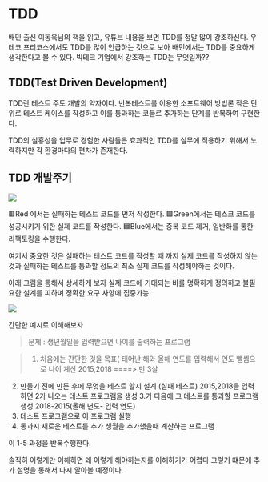 # TDD

배민 출신 이동욱님의 책을 읽고, 유튜브 내용을 보면 TDD를 정말 많이 강조하신다.
우테코 프리코스에서도 TDD를 많이 언급하는 것으로 보아 배민에서는 TDD를 중요하게 생각한다고 볼 수 있다.
빅테크 기업에서 강조하는 TDD는 무엇일까??

## TDD(Test Driven Development)
TDD란 테스트 주도 개발의 약자이다.
반복테스트를 이용한 소프트웨어 방법론
작은 단위로 테스트 케이스를 작성하고 이를 통과하는 코들르 추가하는 단계를 반복하여 구현한다.

TDD의 실횽성을 업무로 경험한 사람들은 효과적인 TDD를 실무에 적용하기 위해서 노력하지만
각 환경마다의 편차가 존재한다.

## TDD 개발주기
![](https://velog.velcdn.com/images/kimdodo/post/b2942a60-5bdc-472c-aab9-3cce4dd93625/image.png)

🟥Red 에서는 실패하는 테스트 코드를 먼저 작성한다.
🟩Green에서는 테스크 코드를 성공시키기 위한 실제 코드를 작성한다.
🟦Blue에서는 중복 코드 제거, 일반화를 통한 리팩토링을 수행한다.

여기서 중요한 것은 실패하는 테스트 코드를 작성할 때 까지 실제 코드를 작성하지 않는것과 실패하는 테스트를 통과할 정도의 최소 실제 코드를 작성해야하는 것이다.

아래 그림을 통해서 상세하게 보자
실제 코드에 기대되는 바를 명확하게 정의하고 불필요한 설계를 피하며 정확한 요구 사항에 집중가능

![](https://velog.velcdn.com/images/kimdodo/post/bb6243c5-267f-4fb5-9c6d-41d274c8016c/image.png)

간단한 예시로 이해해보자

> 문제 : 생년월일을 입력받으면 나이를 출력하는 프로그램

> 1. 처음에는 간단한 것을 목표( 태어난 해와 올해 연도를 입력해서 연도 뺄셈으로 나이 계산
2015,2018 ====> 만 3살
2. 만들기 전에 만든 후에 무엇을 테스트 할지 설계 (실패 테스트)
2015,2018을 입력하면 2가 나오는 테스트 프로그램을 생성
3.가 다음에 그 테스트를 통과할 프로그램 생성
2018-2015(올해 년도- 입력 연도)
4. 테스트 프로그램으로 이 프로그램 실행
5. 통과시 새로운 테스트를 추가
생월을 추가했을때 계산하는 프로그램

이 1-5 과정을 반복수행한다.

솔직히 이렇게만 이해하면 왜 이렇게 해야하는지를 이해하기가 어렵다
그렇기 떄문에 추가 설명을 통해서 다시 알아볼 예정이다.